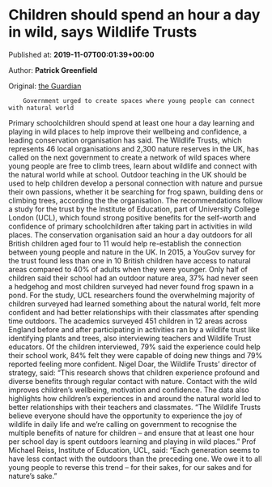 
# Children should spend an hour a day in wild, says Wildlife Trusts

Published at: **2019-11-07T00:01:39+00:00**

Author: **Patrick Greenfield**

Original: [the Guardian](https://www.theguardian.com/environment/2019/nov/07/children-should-spend-an-hour-a-day-in-wild-says-wildlife-trusts)


        Government urged to create spaces where young people can connect with natural world
      
Primary schoolchildren should spend at least one hour a day learning and playing in wild places to help improve their wellbeing and confidence, a leading conservation organisation has said.
The Wildlife Trusts, which represents 46 local organisations and 2,300 nature reserves in the UK, has called on the next government to create a network of wild spaces where young people are free to climb trees, learn about wildlife and connect with the natural world while at school.
Outdoor teaching in the UK should be used to help children develop a personal connection with nature and pursue their own passions, whether it be searching for frog spawn, building dens or climbing trees, according the the organisation.
The recommendations follow a study for the trust by the Institute of Education, part of University College London (UCL), which found strong positive benefits for the self-worth and confidence of primary schoolchildren after taking part in activities in wild places.
The conservation organisation said an hour a day outdoors for all British children aged four to 11 would help re-establish the connection between young people and nature in the UK.
In 2015, a YouGov survey for the trust found less than one in 10 British children have access to natural areas compared to 40% of adults when they were younger. Only half of children said their school had an outdoor nature area, 37% had never seen a hedgehog and most children surveyed had never found frog spawn in a pond.
For the study, UCL researchers found the overwhelming majority of children surveyed had learned something about the natural world, felt more confident and had better relationships with their classmates after spending time outdoors.
The academics surveyed 451 children in 12 areas across England before and after participating in activities ran by a wildlife trust like identifying plants and trees, also interviewing teachers and Wildlife Trust educators.
Of the children interviewed, 79% said the experience could help their school work, 84% felt they were capable of doing new things and 79% reported feeling more confident.
Nigel Doar, the Wildlife Trusts’ director of strategy, said: “This research shows that children experience profound and diverse benefits through regular contact with nature. Contact with the wild improves children’s wellbeing, motivation and confidence. The data also highlights how children’s experiences in and around the natural world led to better relationships with their teachers and classmates.
“The Wildlife Trusts believe everyone should have the opportunity to experience the joy of wildlife in daily life and we’re calling on government to recognise the multiple benefits of nature for children – and ensure that at least one hour per school day is spent outdoors learning and playing in wild places.”
Prof Michael Reiss, Institute of Education, UCL, said: “Each generation seems to have less contact with the outdoors than the preceding one. We owe it to all young people to reverse this trend – for their sakes, for our sakes and for nature’s sake.”
